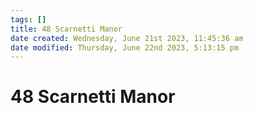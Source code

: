 ```yaml
---
tags: []
title: 48 Scarnetti Manor
date created: Wednesday, June 21st 2023, 11:45:36 am
date modified: Thursday, June 22nd 2023, 5:13:15 pm
---
```


# 48 Scarnetti Manor
